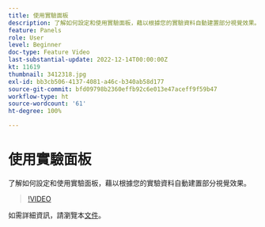 ```yaml
---
title: 使用實驗面板
description: 了解如何設定和使用實驗面板，藉以根據您的實驗資料自動建置部分視覺效果。
feature: Panels
role: User
level: Beginner
doc-type: Feature Video
last-substantial-update: 2022-12-14T00:00:00Z
kt: 11619
thumbnail: 3412318.jpg
exl-id: bb3cb506-4137-4081-a46c-b340ab58d177
source-git-commit: bfd09798b2360effb92c6e013e47aceff9f59b47
workflow-type: ht
source-wordcount: '61'
ht-degree: 100%

---
```


# 使用實驗面板

了解如何設定和使用實驗面板，藉以根據您的實驗資料自動建置部分視覺效果。

>[!VIDEO](https://video.tv.adobe.com/v/3412318/?quality=12&learn=on)

如需詳細資訊，請瀏覽本[文件](https://experienceleague.adobe.com/docs/analytics-platform/using/cja-workspace/panels/experimentation.html)。
